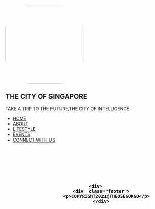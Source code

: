 <html>
    <head>
        <title>Homepage</title>
        <link rel="stylesheet" href="style.css">
        <meta name="viewport" content="width =device-width, initial scale =1">
    </head>
    <body>
        <section id="banner" >
            <img style="width: 250px;border-radius: 30%;" src="images/logo.png" class="logo">
            <div class="banner-text">
                <h1>THE CITY OF SINGAPORE</h1>
                <P>TAKE A TRIP TO THE FUTURE,THE CITY OF INTELLIGENCE</P>
            </div>
        </section>
        <div id="sideNav">
            <nav>
                <ul>
                  <li><a href="#">HOME</a>
                    <li><a href="About.html">ABOUT</a>
                        <li><a href="Lifestyle.html">LIFESTYLE</a>
                            <li><a href="Events.html">EVENTS</a>
                                <li><a href="Connect With US.html">CONNECT WITH US</a>
                </ul>
            </nav>
        </div>
    </body>
    <div class="footer">
        <footer class="footer" style="color:black;text-align: center;padding: 5%;padding-top: 100px;font-size: larger;font-weight: bolder;">

            <div>
                <div  class="footer">
                    <p>COPYRIGHT2021@THEOSEGOKGO</p>
                </div>
</html>

